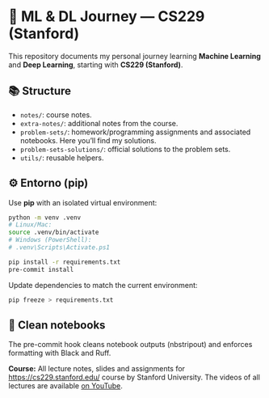 # 🧠 ML & DL Journey — CS229 (Stanford)

This repository documents my personal journey learning **Machine Learning** and **Deep Learning**, starting with **CS229 (Stanford)**.


## 📚 Structure

- `notes/`: course notes.  
- `extra-notes/`: additional notes from the course.  
- `problem-sets/`: homework/programming assignments and associated notebooks. Here you’ll find my solutions.  
- `problem-sets-solutions/`: official solutions to the problem sets.  
- `utils/`: reusable helpers.  

## ⚙️ Entorno (pip)

Use **pip** with an isolated virtual environment:

```bash
python -m venv .venv
# Linux/Mac:
source .venv/bin/activate
# Windows (PowerShell):
# .venv\Scripts\Activate.ps1

pip install -r requirements.txt
pre-commit install
```

Update dependencies to match the current environment:
```bash
pip freeze > requirements.txt
```

## 🧼 Clean notebooks
The pre-commit hook cleans notebook outputs (nbstripout) and enforces formatting with Black and Ruff.




**Course:** All lecture notes, slides and assignments for https://cs229.stanford.edu/ course by Stanford University.
The videos of all lectures are available [on YouTube](https://www.youtube.com/playlist?list=PLoROMvodv4rMiGQp3WXShtMGgzqpfVfbU).
